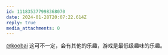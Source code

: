 ```yaml
---
id: 111835377998368070
date: 2024-01-28T20:07:22.614Z
reply: true
media_attachments: 0
---
```


[@koobai](https://mastodon.social/@koobai) 这可不一定，会有其他的乐趣，游戏是最低级趣味的乐趣。

